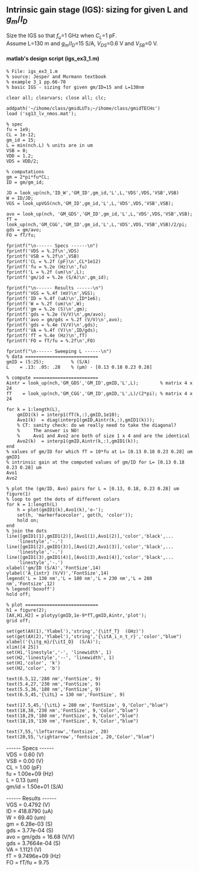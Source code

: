 ## Intrinsic gain stage (IGS): sizing for given L and $g_{m}/I_{D}$  
Size the IGS so that $f_{u}$=1 GHz when $C_{L}$=1 pF. <br> 
Assume L=130 m and $g_{m}/I_{D}$=15 S/A, $V_{DS}$=0.6 V and $V_{SB}$=0 V.

#### matlab's design script (igs_ex3_1.m)
```
% File: igs_ex3_1.m
% source: Jesper and Murmann textbook
% example 3_1 pp.66-70
% basic IGS - sizing for given gm/ID=15 and L=130nm

clear all; clearvars; close all; clc;

addpath('~/ihome/class/gmidLUTs;~/ihome/class/gmidTECHs')
load ('sg13_lv_nmos.mat');

% spec
fu = 1e9;
CL = 1e-12;
gm_id = 15;
L = min(nch.L) % units are in um
VSB = 0;
VDD = 1.2;
VDS = VDD/2;

% computations
gm = 2*pi*fu*CL;
ID = gm/gm_id;

JD = look_up(nch,'ID_W','GM_ID',gm_id,'L',L,'VDS',VDS,'VSB',VSB)
W = ID/JD;
VGS = look_upVGS(nch,'GM_ID',gm_id,'L',L,'VDS',VDS,'VSB',VSB);

avo = look_up(nch, 'GM_GDS','GM_ID',gm_id,'L',L,'VDS',VDS,'VSB',VSB);
fT = look_up(nch,'GM_CGG','GM_ID',gm_id,'L',L,'VDS',VDS,'VSB',VSB)/2/pi;
gds = gm/avo;
FO = fT/fu; 

fprintf("\n------ Specs ------\n")
fprintf('VDS = %.2f\n',VDS)
fprintf('VSB = %.2f\n',VSB)
fprintf('CL = %.2f (pF)\n',CL*1e12)
fprintf('fu = %.2e (Hz)\n',fu)
fprintf('L = %.2f (um)\n',L);
fprintf('gm/id = %.2e (S/A)\n',gm_id);

fprintf("\n------ Results ------\n")
fprintf('VGS = %.4f (mV)\n',VGS);
fprintf('ID = %.4f (uA)\n',ID*1e6);
fprintf('W = %.2f (um)\n',W);
fprintf('gm = %.2e (S)\n',gm);
fprintf('gds = %.2e (V/V)\n',gm/avo);
fprintf('avo = gm/gds = %.2f (V/V)\n',avo);
fprintf('gds = %.4e (V/V)\n',gds);
fprintf('VA = %.4f (V)\n',ID/gds);
fprintf('fT = %.4e (Hz)\n',fT)
fprintf('FO = fT/fu = %.2f\n',FO)

fprintf("\n------ Sweeping L ------\n")
% data ===========================
gmID = (5:25);          % (S/A)
L    = .13: .05: .28    % (µm) - [0.13 0.18 0.23 0.28]

% compute ========================
Aintr = look_up(nch,'GM_GDS','GM_ID',gmID,'L',L);        % matrix 4 x 24
fT    = look_up(nch,'GM_CGG','GM_ID',gmID,'L',L)/(2*pi); % matrix 4 x 24

for k = 1:length(L),
    gmID1(k) = interp1(fT(k,:),gmID,1e10); 
    Avo1(k)  = diag(interp1(gmID,Aintr(k,:),gmID1(k)));
    % CT: sanity check: do we really need to take the diagonal?
    %     The answer is NO!
    %     Avo1 and Avo2 are both of size 1 x 4 and are the identical 
    Avo2(k)  = interp1(gmID,Aintr(k,:),gmID1(k));
end
% values of gm/ID for which fT = 10*fu at L= [0.13 0.18 0.23 0.28] um
gmID1
% intrinsic gain at the computed values of gm/ID for L= [0.13 0.18 0.23 0.28] um   
Avo1
Avo2

% plot the (gm/ID, Avo) pairs for L = [0.13, 0.18, 0.23 0.28] um
figure(1)
% loop to get the dots of different colors
for k = 1:length(L)
    h = plot(gmID1(k),Avo1(k),'o-');
    set(h, 'markerfacecolor', get(h, 'color'));
    hold on;
end
% join the dots
line([gmID1(1),gmID1(2)],[Avo1(1),Avo1(2)],'color','black',...
    'linestyle','-.')
line([gmID1(2),gmID1(3)],[Avo1(2),Avo1(3)],'color','black',...
    'linestyle','-.')
line([gmID1(3),gmID1(4)],[Avo1(3),Avo1(4)],'color','black',...
    'linestyle','-.')
xlabel('gm/ID (S/A)','FontSize',14)
ylabel('A_{intr} (V/V)','FontSize',14)
legend('L = 130 nm','L = 180 nm','L = 230 nm','L = 280 nm','Fontsize',12)
% legend('boxoff')
hold off;

% plot ===========================
h1 = figure(2);
[AX,H1,H2] = plotyy(gmID,1e-9*fT,gmID,Aintr,'plot');
grid off;

set(get(AX(1),'Ylabel'),'string','{\itf_T}  (GHz)')
set(get(AX(2),'Ylabel'),'string','{\itA_i_n_t_r}','color',"blue")
xlabel('{\itg_m}/{\itI_D}  (S/A)');
xlim([4 25])
set(H1,'linestyle','-', 'linewidth', 1)
set(H2,'linestyle','--', 'linewidth', 1)
set(H1,'color', 'k')
set(H2,'color', 'b')

text(6.5,12,'280 nm','FontSize', 9)
text(5.4,27,'230 nm','FontSize', 9)
text(5.5,36,'180 nm','FontSize', 9)
text(6.5,45,'{\itL} = 130 nm','FontSize', 9)

text(17.5,45,'{\itL} = 280 nm','FontSize', 9,'Color',"blue")
text(18,38,'230 nm','FontSize', 9,'Color',"blue")
text(18,29,'180 nm','FontSize', 9,'Color',"blue")
text(18,19,'130 nm','FontSize', 9,'Color',"blue")

text(7,55,'\leftarrow','fontsize', 20)
text(20,55,'\rightarrow','fontsize', 20,'Color',"blue")
```

------ Specs ------<br>
VDS = 0.60 (V)<br>
VSB = 0.00 (V)<br>
CL = 1.00 (pF)<br>
fu = 1.00e+09 (Hz)<br>
L = 0.13 (um)<br>
gm/id = 1.50e+01 (S/A)<br>

------ Results ------<br>
VGS = 0.4792 (V)<br>
ID = 418.8790 (uA)<br>
W = 69.40 (um)<br>
gm = 6.28e-03 (S)<br>
gds = 3.77e-04 (S)<br>
avo = gm/gds = 16.68 (V/V)<br>
gds = 3.7664e-04 (S)<br>
VA = 1.1121 (V)<br>
fT = 9.7496e+09 (Hz)<br>
FO = fT/fu = 9.75<br>
